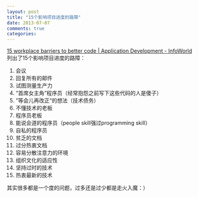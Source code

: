 ```yaml
---
layout: post
title: "15个影响项目进度的路障"
date: 2013-07-07
comments: true
categories: 
---
```

<p><a href="https://www.infoworld.com/d/application-development/15-workplace-barriers-better-code-220975">15 workplace barriers to better code | Application Development - InfoWorld</a>列出了15个影响项目进度的路障：</p>
<ol>
<li>会议</li>
<li>回复所有的邮件</li>
<li>试图测量生产力</li>
<li>&ldquo;首席女主角&rdquo;程序员（经常抱怨之前写下这些代码的人是傻子）</li>
<li>&rdquo;等会儿再改正&ldquo;的想法（技术债务）</li>
<li>不懂技术的老板</li>
<li>程序员老板</li>
<li>能说会道的程序员（people skill强过programming skill）</li>
<li>自私的程序员</li>
<li>贫乏的文档</li>
<li>过分热衷文档</li>
<li>容易分散注意力的环境</li>
<li><span class="web-item">组织文化的适应性</span></li>
<li><span class="web-item">坚持过时的技术</span></li>
<li><span class="web-item">热衷最新的技术</span></li>
</ol>
<p>其实很多都是一个度的问题，过多还是过少都是走火入魔：）</p>